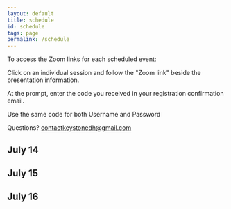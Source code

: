 ```yaml
---
layout: default
title: schedule
id: schedule
tags: page
permalink: /schedule
---
```

To access the Zoom links for each scheduled event:

Click on an individual session and follow the "Zoom link" beside the presentation information.

At the prompt, enter the code you received in your registration confirmation email. 

Use the same code for both Username and Password

Questions? contactkeystonedh@gmail.com

<div id="schedule-view">
  <h2>July 14</h2>
  <div id="day-1" class="day clearfix hide">
  </div>
  <h2>July 15</h2>
  <div id="day-2" class="day clearfix hide">
  </div>
  <h2>July 16</h2> 
  <div id="day-3" class="day clearfix hide">
  </div>
</div>

